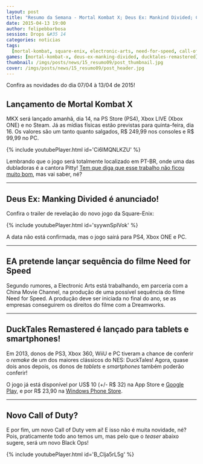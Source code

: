 ```yaml
---
layout: post
title: "Resumo da Semana - Mortal Kombat X; Deus Ex: Mankind Divided; Continuação do filme de Need for Speed e mais.. "
date: 2015-04-13 19:00
author: felipebbarbosa
session: Drops &#35 14
categories: noticias
tags:
  [mortal-kombat, square-enix, electronic-arts, need-for-speed, call-of-duty]
games: [mortal-kombat-x, deus-ex-manking-divided, ducktales-remastered]
thumbnail: /imgs/posts/news/15_resumo09/post_thumbnail.jpg
cover: /imgs/posts/news/15_resumo09/post_header.jpg
---
```


Confira as novidades do dia 07/04 à 13/04 de 2015!

<!--more-->

## Lançamento de Mortal Kombat X

MKX será lançado amanhã, dia 14, na PS Store (PS4), Xbox LIVE (Xbox ONE) e no Steam. Já as mídias físicas estão previstas para quinta-feira, dia 16. Os valores são um tanto quanto salgados, R$ 249,99 nos consoles e R$ 99,99 no PC.

{% include youtubePlayer.html id='Ci6lMQNLKZU' %}

Lembrando que o jogo será totalmente localizado em PT-BR, onde uma das dubladoras é a cantora Pitty! [Tem que diga que esse trabalho não ficou muito bom](http://overloadr.com.br/noticias/2015/04/cenas-dubladas-de-mortal-kombat-x-vazam-e-mostram-problemas-na-localizacao-jogo/), mas vai saber, né?

---

## Deus Ex: Manking Divided é anunciado!

Confira o trailer de revelação do novo jogo da Square-Enix:

{% include youtubePlayer.html id='syywnSpIVok' %}

A data não está confirmada, mas o jogo sairá para PS4, Xbox ONE e PC.

---

## EA pretende lançar sequência do filme Need for Speed

Segundo rumores, a Electronic Arts está trabalhando, em parceria com a China Movie Channel, na produção de uma possível sequência do filme Need for Speed. A produção deve ser iniciada no final do ano, se as empresas conseguirem os direitos do filme com a Dreamworks.

---

## DuckTales Remastered é lançado para tablets e smartphones!

Em 2013, donos de PS3, Xbox 360, WiiU e PC tiveram a chance de conferir o _remake_ de um dos maiores clássicos do NES: DuckTales! Agora, quase dois anos depois, os donos de _tablets_ e _smartphones_ também poderão conferir!

O jogo já está disponível por US$ 10 (+/- R$ 32) na App Store e [Google Play](https://play.google.com/store/apps/details?id=com.disney.ducktalesremastered_goo&hl=pt-BR), e por R\$ 23,90 na [Windows Phone Store](http://www.windowsphone.com/pt-br/store/app/ducktales-remastered/5ac7627c-08d0-42b8-8100-17b3a2c0c5b2).

---

## Novo Call of Duty?

E por fim, um novo Call of Duty vem aí! E isso não é muita novidade, né? Pois, praticamente todo ano temos um, mas pelo que o _teaser_ abaixo sugere, será um novo Black Ops!

{% include youtubePlayer.html id='B_CIja5rL5g' %}
